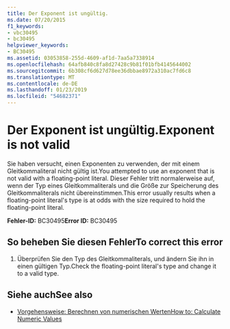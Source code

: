 ```yaml
---
title: Der Exponent ist ungültig.
ms.date: 07/20/2015
f1_keywords:
- vbc30495
- bc30495
helpviewer_keywords:
- BC30495
ms.assetid: 03053858-255d-4609-af1d-7aa5a7338914
ms.openlocfilehash: 64afb840c8fa8d27428c9b81f01bfb4145644002
ms.sourcegitcommit: 6b308cf6d627d78ee36dbbae8972a310ac7fd6c8
ms.translationtype: MT
ms.contentlocale: de-DE
ms.lasthandoff: 01/23/2019
ms.locfileid: "54682371"
---
```

# <a name="exponent-is-not-valid"></a><span data-ttu-id="4c6d6-102">Der Exponent ist ungültig.</span><span class="sxs-lookup"><span data-stu-id="4c6d6-102">Exponent is not valid</span></span>
<span data-ttu-id="4c6d6-103">Sie haben versucht, einen Exponenten zu verwenden, der mit einem Gleitkommaliteral nicht gültig ist.</span><span class="sxs-lookup"><span data-stu-id="4c6d6-103">You attempted to use an exponent that is not valid with a floating-point literal.</span></span> <span data-ttu-id="4c6d6-104">Dieser Fehler tritt normalerweise auf, wenn der Typ eines Gleitkommaliterals und die Größe zur Speicherung des Gleitkommaliterals nicht übereinstimmen.</span><span class="sxs-lookup"><span data-stu-id="4c6d6-104">This error usually results when a floating-point literal's type is at odds with the size required to hold the floating-point literal.</span></span>  
  
 <span data-ttu-id="4c6d6-105">**Fehler-ID:** BC30495</span><span class="sxs-lookup"><span data-stu-id="4c6d6-105">**Error ID:** BC30495</span></span>  
  
## <a name="to-correct-this-error"></a><span data-ttu-id="4c6d6-106">So beheben Sie diesen Fehler</span><span class="sxs-lookup"><span data-stu-id="4c6d6-106">To correct this error</span></span>  
  
1.  <span data-ttu-id="4c6d6-107">Überprüfen Sie den Typ des Gleitkommaliterals, und ändern Sie ihn in einen gültigen Typ.</span><span class="sxs-lookup"><span data-stu-id="4c6d6-107">Check the floating-point literal's type and change it to a valid type.</span></span>  
  
## <a name="see-also"></a><span data-ttu-id="4c6d6-108">Siehe auch</span><span class="sxs-lookup"><span data-stu-id="4c6d6-108">See also</span></span>
- [<span data-ttu-id="4c6d6-109">Vorgehensweise: Berechnen von numerischen Werten</span><span class="sxs-lookup"><span data-stu-id="4c6d6-109">How to: Calculate Numeric Values</span></span>](../../visual-basic/programming-guide/language-features/operators-and-expressions/how-to-calculate-numeric-values.md)
